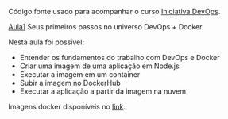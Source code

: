 Código fonte usado para acompanhar o curso [Iniciativa DevOps][iniciativa].

[Aula1][curso] Seus primeiros passos no universo DevOps + Docker.

Nesta aula foi possível:
- Entender os fundamentos do trabalho com DevOps e Docker
- Criar uma imagem de uma aplicação em Node.js
- Executar a imagem em um container
- Subir a imagem no DockerHub
- Executar a aplicação a partir da imagem na nuvem

Imagens docker disponíveis no [link][imagens].

[iniciativa]: https://iniciativadevops.com.br/aula1/
[curso]: https://www.youtube.com/watch?v=GqWL46dIvac
[imagens]: https://hub.docker.com/repository/docker/carteri/conversao-temperatura
